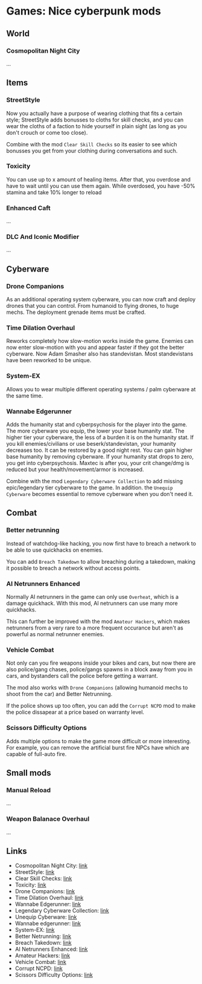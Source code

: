 # Games: Nice cyberpunk mods

## World

### Cosmopolitan Night City

...

## Items

### StreetStyle

Now you actually have a purpose of wearing clothing that fits a certain style;
StreetStyle adds bonusses to cloths for skill checks, and you can wear the
cloths of a faction to hide yourself in plain sight (as long as you don't
crouch or come too close).

Combine with the mod `Clear Skill Checks` so its easier to see which bonusses
you get from your clothing during conversations and such.

### Toxicity

You can use up to x amount of healing items. After that, you overdose and have
to wait until you can use them again. While overdosed, you have -50% stamina
and take 10% longer to reload

### Enhanced Caft

...

### DLC And Iconic Modifier

...

## Cyberware

### Drone Companions

As an additional operating system cyberware, you can now craft and deploy
drones that you can control. From humanoid to flying drones, to huge mechs.
The deployment grenade items must be crafted.

### Time Dilation Overhaul

Reworks completely how slow-motion works inside the game. Enemies can now enter
slow-motion with you and appear faster if they got the better cyberware. Now
Adam Smasher also has standevistan. Most standevistans have been reworked to
be unique.

### System-EX

Allows you to wear multiple different operating systems / palm cyberware at the
same time.

### Wannabe Edgerunner

Adds the humanity stat and cyberpsychosis for the player into the game. The
more cyberware you equip, the lower your base humanity stat. The higher tier
your cyberware, the less of a burden it is on the humanity stat. If you kill
enemies/civilians or use beserk/standevistan, your humanity decreases too. It
can be restored by a good night rest. You can gain higher base humanity by
removing cyberware. If your humanity stat drops to zero, you get into
cyberpsychosis. Maxtec is after you, your crit change/dmg is reduced but your
health/movement/armor is increased.

Combine with the mod `Legendary Cyberware Collection` to add missing
epic/legendary tier cyberware to the game. In addition. the `Unequip Cyberware`
becomes essential to remove cyberware when you don't need it.

## Combat

### Better netrunning

Instead of watchdog-like hacking, you now first have to breach a network to
be able to use quickhacks on enemies.

You can add `Breach Takedown` to allow breaching during a takedown, making it
possible to breach a network without access points.

### AI Netrunners Enhanced

Normally AI netrunners in the game can only use `Overheat`, which is a damage
quickhack. With this mod, AI netrunners can use many more quickhacks.

This can further be improved with the mod `Amateur Hackers`, which makes
netrunners from a very rare to a more frequent occurance but aren't as powerful
as normal netrunner enemies.

### Vehicle Combat

Not only can you fire weapons inside your bikes and cars, but now there are
also police/gang chases, police/gangs spawns in a block away from you in cars,
and bystanders call the police before getting a warrant.

The mod also works with `Drone Companions` (allowing humanoid mechs to shoot
from the car) and Better Netrunning.

If the police shows up too often, you can add the `Corrupt NCPD` mod to make
the police dissapear at a price based on warranty level.

### Scissors Difficulty Options

Adds multiple options to make the game more difficult or more interesting. For
example, you can remove the artificial burst fire NPCs have which are capable
of full-auto fire.

## Small mods

### Manual Reload

...

### Weapon Balanace Overhaul

...

## Links

- Cosmopolitan Night City: [link](https://www.nexusmods.com/cyberpunk2077/mods/5909)
- StreetStyle: [link](https://www.nexusmods.com/cyberpunk2077/mods/2975)
- Clear Skill Checks: [link](https://www.nexusmods.com/cyberpunk2077/mods/2805)
- Toxicity: [link](https://www.nexusmods.com/cyberpunk2077/mods/4317)
- Drone Companions: [link](https://www.nexusmods.com/cyberpunk2077/mods/4520)
- Time Dilation Overhaul: [link](https://www.nexusmods.com/cyberpunk2077/mods/4931)
- Wannabe Edgerunner: [link](https://www.nexusmods.com/cyberpunk2077/mods/5646)
- Legendary Cyberware Collection: [link](https://www.nexusmods.com/cyberpunk2077/mods/5489)
- Unequip Cyberware: [link](https://www.nexusmods.com/cyberpunk2077/mods/2282)
- Wannabe edgerunner: [link](https://www.nexusmods.com/cyberpunk2077/mods/5646)
- System-EX: [link](https://www.nexusmods.com/cyberpunk2077/mods/3158)
- Better Netrunning: [link](https://www.nexusmods.com/cyberpunk2077/mods/2302)
- Breach Takedown: [link](https://www.nexusmods.com/cyberpunk2077/mods/4808)
- AI Netrunners Enhanced: [link](https://www.nexusmods.com/cyberpunk2077/mods/2468)
- Amateur Hackers: [link](https://www.nexusmods.com/cyberpunk2077/mods/4880)
- Vehicle Combat: [link](https://www.nexusmods.com/cyberpunk2077/mods/3815)
- Corrupt NCPD: [link](https://www.nexusmods.com/cyberpunk2077/mods/4510)
- Scissors Difficulty Options: [link](https://www.nexusmods.com/cyberpunk2077/mods/4408)